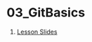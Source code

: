 # 03_GitBasics

1. [Lesson Slides](https://docs.google.com/presentation/d/1hPkmVCb7XJuE-Kbb_apk0PicVLmaolZxj3dEWZgZV8Q/edit)
